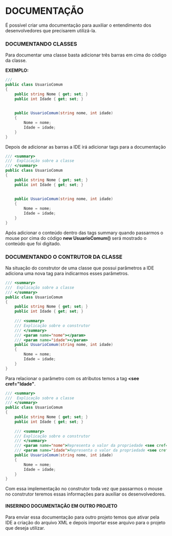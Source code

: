 # DOCUMENTAÇÃO

É possível criar uma documentação para auxiliar o entendimento dos desenvolvedores que precisarem utilizá-la.

### DOCUMENTANDO CLASSES

Para documentar uma classe basta adicionar três barras em cima do código da classe.

**EXEMPLO:**

```csharp
///
public class UsuarioComum
{
    public string Nome { get; set; }
    public int Idade { get; set; }
    
    
    public UsuarioComum(string nome, int idade)
    {
        Nome = nome;
        Idade = idade;
    }
}
```

Depois de adicionar as barras a IDE irá adicionar tags para a documentação

```csharp
/// <summary>
///  Explicação sobre a classe
/// </summary>
public class UsuarioComum
{
    public string Nome { get; set; }
    public int Idade { get; set; }
    
    
    public UsuarioComum(string nome, int idade)
    {
        Nome = nome;
        Idade = idade;
    }
}
```

Após adicionar o conteúdo dentro das tags summary quando passarmos o mouse por cima do código **new UsuarioComum()** será mostrado o conteúdo que foi digitado.

### DOCUMENTANDO O CONTRUTOR DA CLASSE

Na situação do construtor de uma classe que possui parâmetros a IDE adiciona uma nova tag para indicarmos esses parâmetros.


```csharp
/// <summary>
///  Explicação sobre a classe
/// </summary>
public class UsuarioComum
{
    public string Nome { get; set; }
    public int Idade { get; set; }
    
    /// <summary>
    /// Explicação sobre o construtor
    /// </summary>
    /// <param name="nome"></param>
    /// <param name="idade"></param>
    public UsuarioComum(string nome, int idade)
    {
        Nome = nome;
        Idade = idade;
    }
}
```
Para relacionar o parâmetro com os atributos temos a tag **<see cref="Idade"**.

```csharp
/// <summary>
///  Explicação sobre a classe
/// </summary>
public class UsuarioComum
{
    public string Nome { get; set; }
    public int Idade { get; set; }
    
    /// <summary>
    /// Explicação sobre o construtor
    /// </summary>
    /// <param name="nome">Representa o valor da propriedade <see cref="Nome"/></param>
    /// <param name="idade">Representa o valor da propriedade <see cref="Idade"/></param>
    public UsuarioComum(string nome, int idade)
    {
        Nome = nome;
        Idade = idade;
    }
}
```

Com essa implementação no construtor toda vez que passarmos o mouse no construtor teremos essas informações para auxiliar os desenvolvedores.

#### INSERINDO DOCUMENTAÇÃO EM OUTRO PROJETO

Para enviar essa documentação para outro projeto temos que ativar pela IDE a criação do arquivo XML e depois importar esse arquivo para o projeto que deseja utilizar.


